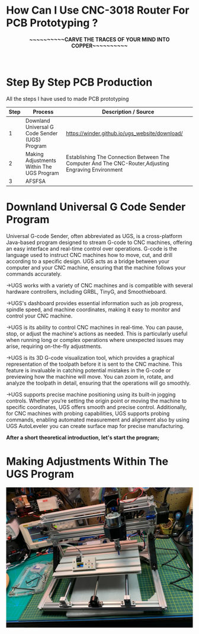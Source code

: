 # How Can I Use CNC-3018 Router For PCB Prototyping ?
<p align="center">
<b> ~~~~~~~~~~CARVE THE TRACES OF YOUR MIND INTO COPPER~~~~~~~~~~
</b><br>
<br><br>

# Step By Step PCB Production 

All the steps I have used to made PCB prototyping
  
Step |     Process  | Description / Source    |
|--|--------------|--------------------|
|1 |  Downland Universal G Code Sender (UGS) Program | https://winder.github.io/ugs_website/download/
|2 |  Making Adjustments Within The UGS Program      | Establishing The Connection Between The Computer And The CNC-Router,Adjusting Engraving Environment
|3 |AFSFSA

# Downland Universal G Code Sender Program
Universal G-code Sender, often abbreviated as UGS, is a cross-platform Java-based program designed to stream G-code to CNC machines, offering an easy interface and real-time control over operations. G-code is the language used to instruct CNC machines how to move, cut, and drill according to a specific design. UGS acts as a bridge between your computer and your CNC machine, ensuring that the machine follows your commands accurately.

->UGS works with a variety of CNC machines and is compatible with several hardware controllers, including GRBL, TinyG, and Smoothieboard.

->UGS's dashboard provides essential information such as job progress, spindle speed, and machine coordinates, making it easy to monitor and control your CNC machine.

->UGS is its ability to control CNC machines in real-time. You can pause, stop, or adjust the machine's actions as needed. This is particularly useful when running long or complex operations where unexpected issues may arise, requiring on-the-fly adjustments.

->UGS is its 3D G-code visualization tool, which provides a graphical representation of the toolpath before it is sent to the CNC machine. This feature is invaluable in catching potential mistakes in the G-code or previewing how the machine will move. You can zoom in, rotate, and analyze the toolpath in detail, ensuring that the operations will go smoothly.

->UGS supports precise machine positioning using its built-in jogging controls. Whether you’re setting the origin point or moving the machine to specific coordinates, UGS offers smooth and precise control. Additionally, for CNC machines with probing capabilities, UGS supports probing commands, enabling automated measurement and alignment also by using UGS AutoLeveler you can create surface map for precise manufacturing.

<b> After a short theoretical introduction, let's start the program;
</b><br>

# Making Adjustments Within The UGS Program 
<p align="center">
<img src="https://github.com/MKme/3018/blob/main/_%20Photos/IMG_3913.jpg" width="700"/>



































